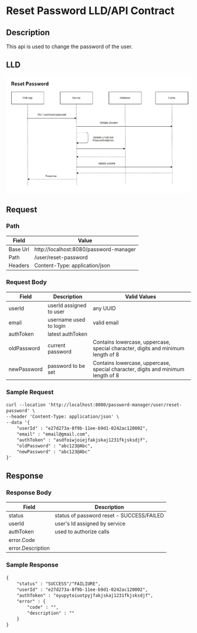 # Reset Password LLD/API Contract

## Description
This api is used to change the password of the user.

## LLD
![Forgot Password Level Diagram](../assets/ResetPasswordLld.png)


## Request

### Path
| **Field** | **Value**                               |
|-----------|-----------                              |
| Base Url  | http://localhost:8080/password-manager  |
| Path      |    /user/reset-password                 |
| Headers   | Content-Type: application/json          |

### Request Body
| **Field**    | **Description**             | **Valid Values**                                                                 |
|--------------|-----------------------------|----------------------------------------------------------------------------------|
| userId       | userId assigned to user     | any UUID                                                                         |
| email        | username used to login      | valid email                                                                      |
| authToken    | latest authToken            |                                                                                  |
| oldPassword  | current password            | Contains lowercase, uppercase, special character, digits and minimum length of 8 |
| newPassword  | password to be set          | Contains lowercase, uppercase, special character, digits and minimum length of 8 |



### Sample Request
```
curl --location 'http://localhost:8080/password-manager/user/reset-password' \
--header 'Content-Type: application/json' \
--data '{
    "userId" : "e27d273a-8f9b-11ee-b9d1-0242ac120002",
    "email" : "email@gmail.com",
    "authToken" : "asdfoiwjoiejfakjskaj1231fkjsksdjf",
    "oldPassword" : "abc123@Abc",
    "newPassword" : "abc123@Abc"
}'
```

## Response

### Response Body
| **Field**          | **Description**                            |
|--------------------|------------------------------------------  |
| status             | status of password reset - SUCCESS/FAILED  |
| userId             |    user's Id assigned by service           |
| authToken          |    used to authorize calls                 |
| error.Code         |                                            |
| error.Description  |                                            |

### Sample Response
```
{
    "status" : "SUCCESS"/"FAILIURE",
    "userId" : "e27d273a-8f9b-11ee-b9d1-0242ac120002",
    "authToken" : "oyupytoiuotpyjfakjskaj1231fkjsksdjf",
    "error" : {
        "code" : "",
        "description" : ""
    }
}
```


